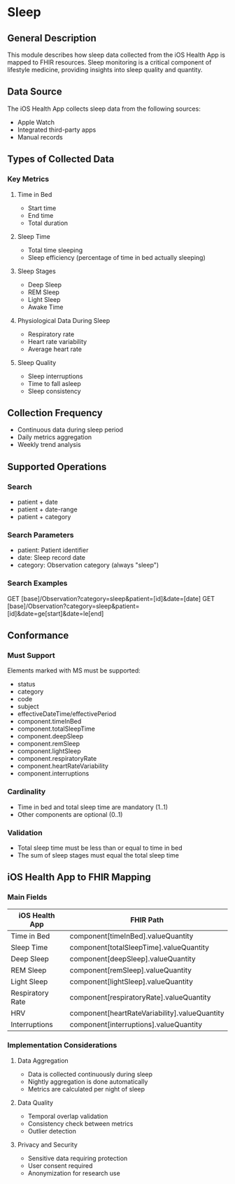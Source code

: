 # Sleep

## General Description
This module describes how sleep data collected from the iOS Health App is mapped to FHIR resources. Sleep monitoring is a critical component of lifestyle medicine, providing insights into sleep quality and quantity.

## Data Source
The iOS Health App collects sleep data from the following sources:
- Apple Watch
- Integrated third-party apps
- Manual records

## Types of Collected Data

### Key Metrics
1. Time in Bed
   - Start time
   - End time
   - Total duration

2. Sleep Time
   - Total time sleeping
   - Sleep efficiency (percentage of time in bed actually sleeping)

3. Sleep Stages
   - Deep Sleep
   - REM Sleep
   - Light Sleep
   - Awake Time

4. Physiological Data During Sleep
   - Respiratory rate
   - Heart rate variability
   - Average heart rate

5. Sleep Quality
   - Sleep interruptions
   - Time to fall asleep
   - Sleep consistency

## Collection Frequency
- Continuous data during sleep period
- Daily metrics aggregation
- Weekly trend analysis

## Supported Operations

### Search
- patient + date
- patient + date-range
- patient + category

### Search Parameters
- patient: Patient identifier
- date: Sleep record date
- category: Observation category (always "sleep")

### Search Examples
GET [base]/Observation?category=sleep&patient=[id]&date=[date]
GET [base]/Observation?category=sleep&patient=[id]&date=ge[start]&date=le[end]

## Conformance

### Must Support
Elements marked with MS must be supported:
- status
- category
- code
- subject
- effectiveDateTime/effectivePeriod
- component.timeInBed
- component.totalSleepTime
- component.deepSleep
- component.remSleep
- component.lightSleep
- component.respiratoryRate
- component.heartRateVariability
- component.interruptions

### Cardinality
- Time in bed and total sleep time are mandatory (1..1)
- Other components are optional (0..1)

### Validation
- Total sleep time must be less than or equal to time in bed
- The sum of sleep stages must equal the total sleep time

## iOS Health App to FHIR Mapping

### Main Fields
| iOS Health App | FHIR Path |
|----------------|-----------|
| Time in Bed | component[timeInBed].valueQuantity |
| Sleep Time | component[totalSleepTime].valueQuantity |
| Deep Sleep | component[deepSleep].valueQuantity |
| REM Sleep | component[remSleep].valueQuantity |
| Light Sleep | component[lightSleep].valueQuantity |
| Respiratory Rate | component[respiratoryRate].valueQuantity |
| HRV | component[heartRateVariability].valueQuantity |
| Interruptions | component[interruptions].valueQuantity |

### Implementation Considerations
1. Data Aggregation
   - Data is collected continuously during sleep
   - Nightly aggregation is done automatically
   - Metrics are calculated per night of sleep

2. Data Quality
   - Temporal overlap validation
   - Consistency check between metrics
   - Outlier detection

3. Privacy and Security
   - Sensitive data requiring protection
   - User consent required
   - Anonymization for research use
